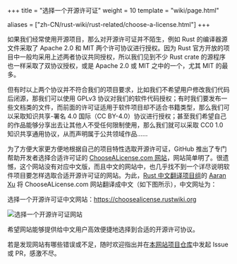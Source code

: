 +++
title = "选择一个开源许可证"
weight = 10
template = "wiki/page.html"

aliases = ["zh-CN/rust-wiki/rust-related/choose-a-license.html"]
+++

如果我们经常使用开源项目，那么对开源许可证并不陌生，例如 Rust 的编译器源文件采取了 Apache 2.0 和 MIT 两个许可协议进行授权。因为 Rust 官方开放的项目中一般均采用上述两者协议共同授权，所以我们见到不少 Rust crate 的源程序也一样采取了双协议授权，或是 Apache 2.0 或 MIT 之中的一个，尤其 MIT 的最多。

但有时以上两个协议并不符合我们的项目要求，比如我们不希望用户修改我们代码后闭源，那我们可以使用 GPLv3 协议对我们的软件代码授权；有时我们要发布一些文档类的文件，而前面的许可证适用于软件项目却不适合书籍类型，那么我们可以采取知识共享-署名 4.0 国际（CC BY-4.0）协议进行授权；甚至我们希望自己的作品能够分享出去让其他人不受任何限制使用，那么我们就可以采取 CC0 1.0 知识共享通用协议，从而声明属于公共领域作品……

为了方便大家更方便地根据自己的项目特性选取开源许可证，GitHub 推出了专门帮助开发者选择合适许可证的 [ChooseALicense.com 网站](https://choosealicense.com/)，网站简单明了。很遗憾，这个网站没有对应中文版，而且中文的网站中，也几乎找不到一个详尽说明软件项目要怎样选取合适开源许可证的网站。为此，[Rust 中文翻译项目组](https://github.com/rust-lang-cn)的 [Aaran Xu](https://github.com/aaranxu) 将 ChooseALicense.com 网站翻译成中文（如下图所示），中文网址为：

选择一个开源许可证中文网站：<https://choosealicense.rustwiki.org>

![选择一个开源许可证网站](/img/wiki/website-of-choose-a-license.png "选择一个开源许可证网站")

希望网站能够提供给中文用户高效便捷地选择到合适的开源许可协议。

若是发现网站有哪些错误或不足，随时欢迎指出并在[本网站项目仓库](https://github.com/choosealicense-cn/choosealicense-cn.github.io)中发起 Issue 或 PR，感激不尽。
